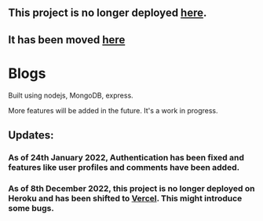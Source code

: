 ## This project is no longer deployed <a href="https://blogsbook.herokuapp.com/">here<a>.

## It has been moved <a href="blogsbook.vercel.app">here</a> 

# Blogs

Built using nodejs, MongoDB, express.

More features will be added in the future.
It's a work in progress.

## Updates:

### As of 24th January 2022, Authentication has been fixed and features like user profiles and comments have been added.

### As of 8th December 2022, this project is no longer deployed on Heroku and has been shifted to <a href="blogsbook.vercel.app">Vercel</a>. This might introduce some bugs. 



